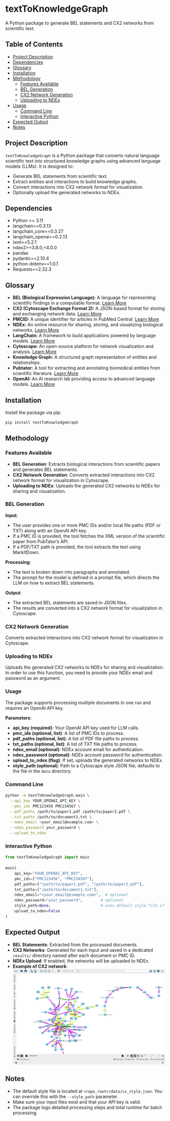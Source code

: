 # textToKnowledgeGraph

A Python package to generate BEL statements and CX2 networks from scientific text.

## Table of Contents

- [Project Description](#project-description)
- [Dependencies](#dependencies)
- [Glossary](#glossary)
- [Installation](#installation)
- [Methodology](#methodology)
  - [Features Available](#features-available)
  - [BEL Generation](#bel-generation)
  - [CX2 Network Generation](#cx2-network-generation)
  - [Uploading to NDEx](#uploading-to-ndex)
- [Usage](#usage)
  - [Command Line](#command-line)
  - [Interactive Python](#interactive-python)
- [Expected Output](#expected-output)
- [Notes](#notes)

## Project Description

`textToKnowledgeGraph` is a Python package that converts natural language scientific text into structured knowledge graphs using advanced language models (LLMs). It is designed to:

- Generate BEL statements from scientific text.
- Extract entities and interactions to build knowledge graphs.
- Convert interactions into CX2 network format for visualization.
- Optionally upload the generated networks to NDEx.

## Dependencies

- Python >= 3.11
- langchain==0.3.13
- langchain_core==0.3.27
- langchain_openai==0.2.13
- lxml==5.2.1
- ndex2>=3.8.0,<4.0.0
- pandas
- pydantic==2.10.4
- python-dotenv==1.0.1
- Requests==2.32.3

## Glossary

- **BEL (Biological Expression Language):** A language for representing scientific findings in a computable format. [Learn More](https://language.bel.bio/)
- **CX2 (Cytoscape Exchange Format 2):** A JSON-based format for storing and exchanging network data. [Learn More](http://manual.cytoscape.org/en/stable/Supported_Network_File_Formats.html#cx2)
- **PMCID:** A unique identifier for articles in PubMed Central. [Learn More](https://www.ncbi.nlm.nih.gov/pmc/)
- **NDEx:** An online resource for sharing, storing, and visualizing biological networks. [Learn More](https://www.ndexbio.org)
- **LangChain:** A framework to build applications powered by language models. [Learn More](https://python.langchain.com/docs/introduction/)
- **Cytoscape:** An open-source platform for network visualization and analysis. [Learn More](https://cytoscape.org)
- **Knowledge Graph:** A structured graph representation of entities and relationships.
- **Pubtator:** A tool for extracting and annotating biomedical entities from scientific literature. [Learn More](https://www.ncbi.nlm.nih.gov/research/pubtator/)
- **OpenAI:** An AI research lab providing access to advanced language models. [Learn More](https://www.openai.com)

## Installation

Install the package via pip:

```bash
pip install textToKnowledgeGraph
```

## Methodology

### Features Available

- **BEL Generation**: Extracts biological interactions from scientific papers and generates BEL statements.  
- **CX2 Network Generation**: Converts extracted interactions into CX2 network format for visualization in Cytoscape.  
- **Uploading to NDEx**: Uploads the generated CX2 networks to NDEx for sharing and visualization.

### BEL Generation

**Input**:  

- The user provides one or more PMC IDs and/or local file paths (PDF or TXT) along with an OpenAI API key.  
- If a PMC ID is provided, the tool fetches the XML version of the scientific paper from PubTator’s API.  
- If a PDF/TXT path is provided, the tool extracts the text using MarkItDown.

**Processing**:  

- The text is broken down into paragraphs and annotated.  
- The prompt for the model is defined in a prompt file, which directs the LLM on how to extract BEL statements.

**Output**:  

- The extracted BEL statements are saved in JSON files.  
- The results are converted into a CX2 network format for visualization in Cytoscape.

### CX2 Network Generation

Converts extracted interactions into CX2 network format for visualization in Cytoscape.

### Uploading to NDEx

Uploads the generated CX2 networks to NDEx for sharing and visualization.  
In order to use this function, you need to provide your NDEx email and password as an argument.

### Usage

The package supports processing multiple documents in one run and requires an OpenAI API key.

**Parameters**:

- **api_key (required)**: Your OpenAI API key used for LLM calls.
- **pmc_ids (optional, list)**: A list of PMC IDs to process.
- **pdf_paths (optional, list)**: A list of PDF file paths to process.
- **txt_paths (optional, list)**: A list of TXT file paths to process.
- **ndex_email (optional)**: NDEx account email for authentication.
- **ndex_password (optional)**: NDEx account password for authentication.
- **upload_to_ndex (flag)**: If set, uploads the generated networks to NDEx.
- **style_path (optional)**: Path to a Cytoscape style JSON file; defaults to the file in the `data` directory.

### Command Line

```bash
python -m textToKnowledgeGraph.main \
  --api_key YOUR_OPENAI_API_KEY \
  --pmc_ids PMC123456 PMC234567 \
  --pdf_paths /path/to/paper1.pdf /path/to/paper2.pdf \
  --txt_paths /path/to/document1.txt \
  --ndex_email <your_email@example.com> \
  --ndex_password your_password \
  --upload_to_ndex
```

### Interactive Python

```python
from textToKnowledgeGraph import main

main(
    api_key="YOUR_OPENAI_API_KEY",
    pmc_ids=["PMC123456", "PMC234567"],
    pdf_paths=["/path/to/paper1.pdf", "/path/to/paper2.pdf"],
    txt_paths=["/path/to/document1.txt"],
    ndex_email="<your_email@example.com>",  # optional
    ndex_password="your_password",        # optional
    style_path=None,                      # uses default style file if None
    upload_to_ndex=False
)
```

## Expected Output

- **BEL Statements**: Extracted from the processed documents.
- **CX2 Networks**: Generated for each input and saved in a dedicated `results/` directory named after each document or PMC ID.
- **NDEx Upload**: If enabled, the networks will be uploaded to NDEx.
- **Example of CX2 network**:
![CX2 network image of paper:PMC8354587](https://github.com/ndexbio/llm-text-to-knowledge-graph/blob/main/PMC8354587_image.png?raw=true)

## Notes

- The default style file is located at `<repo_root>/data/cx_style.json`. You can override this with the `--style_path` parameter.
- Make sure your input files exist and that your API key is valid.
- The package logs detailed processing steps and total runtime for batch processing.
